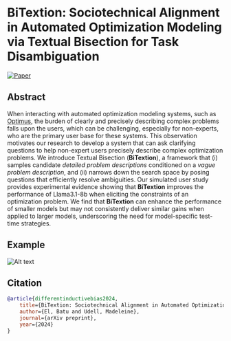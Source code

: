 # BiTextion: Sociotechnical Alignment in Automated Optimization Modeling via Textual Bisection for Task Disambiguation
[![Paper](https://img.shields.io/badge/Paper-007ACC?style=for-the-badge&labelColor=007ACC)](https://drive.google.com/file/d/1jX9y3jtGlo0nCoU1AY5pLJ6UyZpdG_Bq/view?usp=sharing)

## Abstract
When interacting with automated optimization modeling systems, such as [Optimus](https://arxiv.org/abs/2310.06116), the burden of clearly and precisely describing complex problems falls upon the users, which can be challenging, especially for non-experts, who are the primary user base for these systems. This observation motivates our research to develop a system that can ask clarifying questions to help non-expert users precisely describe complex optimization problems. We introduce Textual Bisection (**BiTextion**), a framework that (i) samples candidate *detailed problem descriptions* conditioned on a *vague problem description*, and (ii) narrows down the search space by posing questions that efficiently resolve ambiguities. Our simulated user study provides experimental evidence showing that **BiTextion** improves the performance of Llama3.1-8b when eliciting the constraints of an optimization problem. We find that **BiTextion** can enhance the performance of smaller models but may not consistently deliver similar gains when applied to larger models, underscoring the need for model-specific test-time strategies.

## Example
![Alt text](assets/example.png)

## Citation
```bibtex
@article{differentinductivebias2024,
    title={BiTextion: Sociotechnical Alignment in Automated Optimization Modeling via Textual Bisection for Task Disambiguation},
    author={El, Batu and Udell, Madeleine},
    journal={arXiv preprint},
    year={2024}
}
